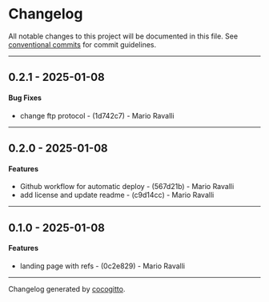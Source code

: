 # Changelog
All notable changes to this project will be documented in this file. See [conventional commits](https://www.conventionalcommits.org/) for commit guidelines.

- - -
## 0.2.1 - 2025-01-08
#### Bug Fixes
- change ftp protocol - (1d742c7) - Mario Ravalli

- - -

## 0.2.0 - 2025-01-08
#### Features
- Github workflow for automatic deploy - (567d21b) - Mario Ravalli
- add license and update readme - (c9d14cc) - Mario Ravalli

- - -

## 0.1.0 - 2025-01-08
#### Features
- landing page with refs - (0c2e829) - Mario Ravalli

- - -

Changelog generated by [cocogitto](https://github.com/cocogitto/cocogitto).